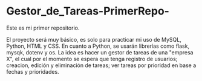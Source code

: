 # Gestor_de_Tareas-PrimerRepo-
Este es mi primer repositorio.

El proyecto será muy básico, es solo para practicar mi uso de MySQL, Python, HTML y CSS. En cuanto a Python, se usarán librerías como flask, mysqk, dotenv y os. La idea es hacer un gestor de tareas de una "empresa X", el cual por el momento se espera que tenga registro de usuarios; creacion, edición y eliminación de tareas; ver tareas por prioridad en base a fechas y prioridades.

